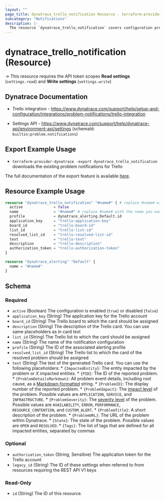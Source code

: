 ```yaml
---
layout: ""
page_title: dynatrace_trello_notification Resource - terraform-provider-dynatrace"
subcategory: "Notifications"
description: |-
  The resource `dynatrace_trello_notification` covers configuration problem notifications sent to Trello
---
```


# dynatrace_trello_notification (Resource)

-> This resource requires the API token scopes **Read settings** (`settings.read`) and **Write settings** (`settings.write`)

## Dynatrace Documentation

- Trello integration - https://www.dynatrace.com/support/help/setup-and-configuration/integrations/problem-notifications/trello-integration

- Settings API - https://www.dynatrace.com/support/help/dynatrace-api/environment-api/settings (schemaId: `builtin:problem.notifications`)

## Export Example Usage

- `terraform-provider-dynatrace -export dynatrace_trello_notification` downloads the existing problem notifications for Trello

The full documentation of the export feature is available [here](https://registry.terraform.io/providers/dynatrace-oss/dynatrace/latest/docs/guides/export-v2).

## Resource Example Usage

```terraform
resource "dynatrace_trello_notification" "#name#" { # replace #name# with the name you would like your resource be known within your Terraform Module
  active              = false
  name                = "#name#" # replace #name# with the name you would like your entry to be displayed within the Dynatrace Web UI
  profile             = dynatrace_alerting.Default.id
  application_key     = "trello-application-key"
  board_id            = "trello-board-id"
  list_id             = "trello-list-id"
  resolved_list_id    = "trello-resolved-list-id"
  text                = "trello-text"
  description         = "trello-description"
  authorization_token = "trello-authorization-token"
}

resource "dynatrace_alerting" "Default" {
  name = "#name#"
}
```

<!-- schema generated by tfplugindocs -->
## Schema

### Required

- `active` (Boolean) The configuration is enabled (`true`) or disabled (`false`)
- `application_key` (String) The application key for the Trello account
- `board_id` (String) The Trello board to which the card should be assigned
- `description` (String) The description of the Trello card.   You can use same placeholders as in card text
- `list_id` (String) The Trello list to which the card should be assigned
- `name` (String) The name of the notification configuration
- `profile` (String) The ID of the associated alerting profile
- `resolved_list_id` (String) The Trello list to which the card of the resolved problem should be assigned
- `text` (String) The text of the generated Trello card.  You can use the following placeholders:  * `{ImpactedEntity}`: The entity impacted by the problem or *X* impacted entities.  * `{PID}`: The ID of the reported problem.  * `{ProblemDetailsMarkdown}`: All problem event details, including root cause, as a [Markdown-formatted](https://www.markdownguide.org/cheat-sheet/) string.  * `{ProblemID}`: The display number of the reported problem.  * `{ProblemImpact}`: The [impact level](https://www.dynatrace.com/support/help/shortlink/impact-analysis) of the problem. Possible values are `APPLICATION`, `SERVICE`, and `INFRASTRUCTURE`.  * `{ProblemSeverity}`: The [severity level](https://www.dynatrace.com/support/help/shortlink/event-types) of the problem. Possible values are `AVAILABILITY`, `ERROR`, `PERFORMANCE`, `RESOURCE_CONTENTION`, and `CUSTOM_ALERT`.  * `{ProblemTitle}`: A short description of the problem.  * `{ProblemURL}`: The URL of the problem within Dynatrace.  * `{State}`: The state of the problem. Possible values are `OPEN` and `RESOLVED`.  * `{Tags}`: The list of tags that are defined for all impacted entities, separated by commas

### Optional

- `authorization_token` (String, Sensitive) The application token for the Trello account
- `legacy_id` (String) The ID of these settings when referred to from resources requiring the REST API V1 keys

### Read-Only

- `id` (String) The ID of this resource.
 